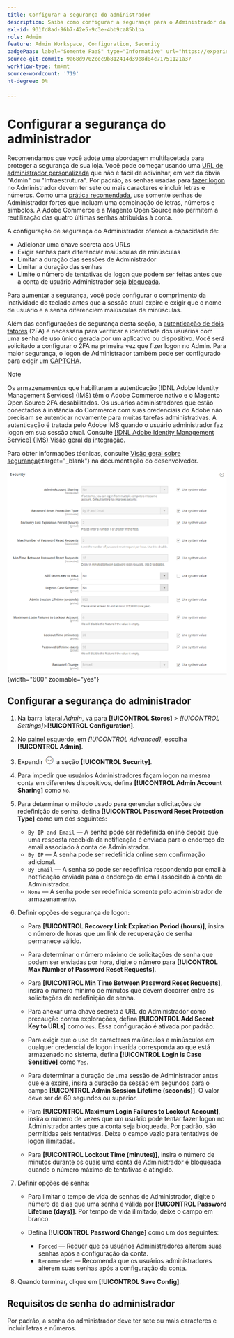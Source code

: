 ```yaml
---
title: Configurar a segurança do administrador
description: Saiba como configurar a segurança para o Administrador da loja.
exl-id: 931fd8ad-96b7-42e5-9c3e-4bb9ca85b1ba
role: Admin
feature: Admin Workspace, Configuration, Security
badgePaas: label="Somente PaaS" type="Informative" url="https://experienceleague.adobe.com/pt-br/docs/commerce/user-guides/product-solutions" tooltip="Aplica-se somente a projetos do Adobe Commerce na nuvem (infraestrutura do PaaS gerenciada pela Adobe) e a projetos locais."
source-git-commit: 9a68d9702cec9b812414d39e8d04c71751121a37
workflow-type: tm+mt
source-wordcount: '719'
ht-degree: 0%

---
```


# Configurar a segurança do administrador

Recomendamos que você adote uma abordagem multifacetada para proteger a segurança de sua loja. Você pode começar usando uma [URL de administrador personalizada](../stores-purchase/store-urls.md#use-a-custom-admin-url) que não é fácil de adivinhar, em vez da óbvia &quot;Admin&quot; ou &quot;Infraestrutura&quot;. Por padrão, as senhas usadas para [fazer logon](../getting-started/admin-signin.md) no Administrador devem ter sete ou mais caracteres e incluir letras e números. Como uma [prática recomendada](https://experienceleague.adobe.com/docs/commerce-operations/implementation-playbook/best-practices/launch/security-best-practices.html?lang=pt-BR), use somente senhas de Administrador fortes que incluam uma combinação de letras, números e símbolos. A Adobe Commerce e a Magento Open Source não permitem a reutilização das quatro últimas senhas atribuídas à conta.

A configuração de segurança do Administrador oferece a capacidade de:

- Adicionar uma chave secreta aos URLs
- Exigir senhas para diferenciar maiúsculas de minúsculas
- Limitar a duração das sessões de Administrador
- Limitar a duração das senhas
- Limite o número de tentativas de logon que podem ser feitas antes que a conta de usuário Administrador seja [bloqueada](permissions-users-all.md#locked-users).

Para aumentar a segurança, você pode configurar o comprimento da inatividade do teclado antes que a sessão atual expire e exigir que o nome de usuário e a senha diferenciem maiúsculas de minúsculas.

Além das configurações de segurança desta seção, a [autenticação de dois fatores](security-two-factor-authentication.md) (2FA) é necessária para verificar a identidade dos usuários com uma senha de uso único gerada por um aplicativo ou dispositivo. Você será solicitado a configurar o 2FA na primeira vez que fizer logon no Admin. Para maior segurança, o logon de Administrador também pode ser configurado para exigir um [CAPTCHA](security-captcha.md).

>[!NOTE]
>
>Os armazenamentos que habilitaram a autenticação [!DNL Adobe Identity Management Services] (IMS) têm o Adobe Commerce nativo e o Magento Open Source 2FA desabilitados. Os usuários administradores que estão conectados à instância do Commerce com suas credenciais do Adobe não precisam se autenticar novamente para muitas tarefas administrativas. A autenticação é tratada pelo Adobe IMS quando o usuário administrador faz logon em sua sessão atual. Consulte [[!DNL Adobe Identity Management Service] (IMS) Visão geral da integração](../getting-started/adobe-ims-integration-overview.md).

Para obter informações técnicas, consulte [Visão geral sobre segurança](https://developer.adobe.com/commerce/php/architecture/basics/security/){:target="_blank"} na documentação do desenvolvedor.

![Segurança do administrador](../configuration-reference/advanced/assets/admin-security.png){width="600" zoomable="yes"}

## Configurar a segurança do administrador

1. Na barra lateral _Admin_, vá para **[!UICONTROL Stores]** > _[!UICONTROL Settings]_>**[!UICONTROL Configuration]**.

1. No painel esquerdo, em _[!UICONTROL Advanced]_, escolha **[!UICONTROL Admin]**.

1. Expandir ![Seletor de expansão](../assets/icon-display-expand.png) a seção **[!UICONTROL Security]**.

1. Para impedir que usuários Administradores façam logon na mesma conta em diferentes dispositivos, defina **[!UICONTROL Admin Account Sharing]** como `No`.

1. Para determinar o método usado para gerenciar solicitações de redefinição de senha, defina **[!UICONTROL Password Reset Protection Type]** como um dos seguintes:

   - `By IP and Email` — A senha pode ser redefinida online depois que uma resposta recebida da notificação é enviada para o endereço de email associado à conta de Administrador.
   - `By IP` — A senha pode ser redefinida online sem confirmação adicional.
   - `By Email` — A senha só pode ser redefinida respondendo por email à notificação enviada para o endereço de email associado à conta de Administrador.
   - `None` — A senha pode ser redefinida somente pelo administrador de armazenamento.

1. Definir opções de segurança de logon:

   - Para **[!UICONTROL Recovery Link Expiration Period (hours)]**, insira o número de horas que um link de recuperação de senha permanece válido.

   - Para determinar o número máximo de solicitações de senha que podem ser enviadas por hora, digite o número para **[!UICONTROL Max Number of Password Reset Requests]**.

   - Para **[!UICONTROL Min Time Between Password Reset Requests]**, insira o número mínimo de minutos que devem decorrer entre as solicitações de redefinição de senha.

   - Para anexar uma chave secreta à URL do Administrador como precaução contra explorações, defina **[!UICONTROL Add Secret Key to URLs]** como `Yes`. Essa configuração é ativada por padrão.

   - Para exigir que o uso de caracteres maiúsculos e minúsculos em qualquer credencial de logon inserida corresponda ao que está armazenado no sistema, defina **[!UICONTROL Login is Case Sensitive]** como `Yes`.

   - Para determinar a duração de uma sessão de Administrador antes que ela expire, insira a duração da sessão em segundos para o campo **[!UICONTROL Admin Session Lifetime (seconds)]**. O valor deve ser de 60 segundos ou superior.

   - Para **[!UICONTROL Maximum Login Failures to Lockout Account]**, insira o número de vezes que um usuário pode tentar fazer logon no Administrador antes que a conta seja bloqueada. Por padrão, são permitidas seis tentativas. Deixe o campo vazio para tentativas de logon ilimitadas.

   - Para **[!UICONTROL Lockout Time (minutes)]**, insira o número de minutos durante os quais uma conta de Administrador é bloqueada quando o número máximo de tentativas é atingido.

1. Definir opções de senha:

   - Para limitar o tempo de vida de senhas de Administrador, digite o número de dias que uma senha é válida por **[!UICONTROL Password Lifetime (days)]**. Por tempo de vida ilimitado, deixe o campo em branco.

   - Defina **[!UICONTROL Password Change]** como um dos seguintes:

      - `Forced` — Requer que os usuários Administradores alterem suas senhas após a configuração da conta.
      - `Recommended` — Recomenda que os usuários administradores alterem suas senhas após a configuração da conta.

1. Quando terminar, clique em **[!UICONTROL Save Config]**.

## Requisitos de senha do administrador

Por padrão, a senha do administrador deve ter sete ou mais caracteres e incluir letras e números.
